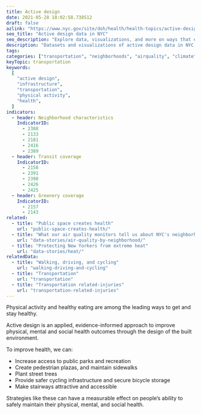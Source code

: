 ```yaml
---
title: Active design
date: 2021-05-28 18:02:58.738512
draft: false
azlink: "https://www.nyc.gov/site/doh/health/health-topics/active-design.page"
seo_title: "Active design data in NYC"
seo_description: "Explore data, visualizations, and more on ways that environments shape health in New York City's neighborhoods."
description: "Datasets and visualizations of active design data in NYC."
tags:
categories: ["transportation", "neighborhoods", "airquality", "climate"]
keyTopic: transportation
keywords:
  [
    "active design",
    "infrastructure",
    "transportation",
    "physical activity",
    "health",
  ]
indicators:
  - header: Neighborhood characteristics
    IndicatorID:
      - 2388
      - 2133
      - 2181
      - 2416
      - 2389
  - header: Transit coverage
    IndicatorID:
      - 2158
      - 2391
      - 2390
      - 2426
      - 2425
  - header: Greenery coverage
    IndicatorID:
      - 2157
      - 2143
related:
  - title: "Public space creates health"
    url: "public-space-creates-health/"
  - title: "What our air quality monitors tell us about NYC's neighborhoods"
    url: "data-stories/air-quality-by-neighborhood/"
  - title: "Protecting New Yorkers from extreme heat"
    url: "data-stories/heat/"
relatedData:
  - title: "Walking, driving, and cycling"
    url: "walking-driving-and-cycling"
  - title: "Transportation"
    url: "transportation"
  - title: "Transportation related-injuries"
    url: "transportation-related-injuries"
---
```


Physical activity and healthy eating are among the leading ways to get and stay healthy.

Active design is an applied, evidence-informed approach to improve physical, mental and social health outcomes through the design of the built environment.

To improve health, we can:

- Increase access to public parks and recreation
- Create pedestrian plazas, and maintain sidewalks
- Plant street trees
- Provide safer cycling infrastructure and secure bicycle storage
- Make stairways attractive and accessible

Strategies like these can have a measurable effect on people’s ability to safely maintain their physical, mental, and social health.
